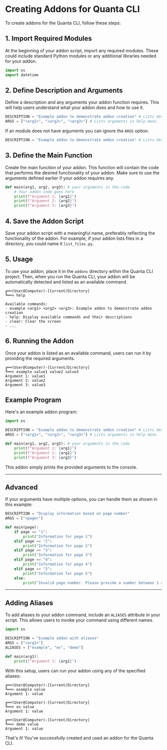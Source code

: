 # Creating Addons for Quanta CLI

To create addons for the Quanta CLI, follow these steps:

## 1. Import Required Modules

At the beginning of your addon script, import any required modules. These could include standard Python modules or any additional libraries needed for your addon.

```python
import os
import datetime
```

## 2. Define Description and Arguments

Define a description and any arguments your addon function requires. This will help users understand what your addon does and how to use it.

```python
DESCRIPTION = "Example addon to demonstrate addon creation" # Lists description in help menu
ARGS = ["<arg1>", "<arg2>", "<arg3>"] # Lists arguments in help menu
```

If an module does not have arguments you can ignore the `ARGS` option.

```python
DESCRIPTION = "Example addon to demonstrate addon creation" # Lists description in help menu
```

## 3. Define the Main Function

Create the main function of your addon. This function will contain the code that performs the desired functionality of your addon. Make sure to use the arguments defined earlier if your addon requires any.

```python
def main(arg1, arg2, arg3): # your arguments in the code
    # Your addon code goes here
    print(f"Argument 1: {arg1}")
    print(f"Argument 2: {arg2}")
    print(f"Argument 3: {arg3}")
```

## 4. Save the Addon Script

Save your addon script with a meaningful name, preferably reflecting the functionality of the addon. For example, if your addon lists files in a directory, you could name it `list_files.py`.

## 5. Usage

To use your addon, place it in the `addons` directory within the Quanta CLI project. Then, when you run the Quanta CLI, your addon will be automatically detected and listed as an available command.

```
╔══(User@Computer)-[Current/Directory]
╚══> help

Available commands:
- example <arg1> <arg2> <arg3>: Example addon to demonstrate addon creation
- help: Display available commands and their descriptions
- clear: Clear the screen
- ...
```

## 6. Running the Addon

Once your addon is listed as an available command, users can run it by providing the required arguments.

```
╔══(User@Computer)-[Current/Directory]
╚══> example value1 value2 value3
Argument 1: value1
Argument 2: value2
Argument 3: value3
```

## Example Program

Here's an example addon program:

```python
import os

DESCRIPTION = "Example addon to demonstrate addon creation" # Lists description in help menu
ARGS = ["<arg1>", "<arg2>", "<arg3>"] # Lists arguments in help menu

def main(arg1, arg2, arg3): # your arguments in the code
    print(f"Argument 1: {arg1}")
    print(f"Argument 2: {arg2}")
    print(f"Argument 3: {arg3}")
```

This addon simply prints the provided arguments to the console.

---

## Advanced

If your arguments have multiple options, you can handle them as shown in this example:

```python
DESCRIPTION = "Display information based on page number"
ARGS = ["<page>"]

def main(page):
    if page == "1":
        print("Information for page 1")
    elif page == "2":
        print("Information for page 2")
    elif page == "3":
        print("Information for page 3")
    elif page == "4":
        print("Information for page 4")
    elif page == "5":
        print("Information for page 5")
    else:
        print("Invalid page number. Please provide a number between 1 and 5.")
```

---

## Adding Aliases

To add aliases to your addon command, include an `ALIASES` attribute in your script. This allows users to invoke your command using different names.

```python
import os

DESCRIPTION = "Example addon with aliases"
ARGS = ["<arg1>"]
ALIASES = ["example", "ex", "demo"]

def main(arg1):
    print(f"Argument 1: {arg1}")
```

With this setup, users can run your addon using any of the specified aliases:

```
╔══(User@Computer)-[Current/Directory]
╚══> example value
Argument 1: value

╔══(User@Computer)-[Current/Directory]
╚══> ex value
Argument 1: value

╔══(User@Computer)-[Current/Directory]
╚══> demo value
Argument 1: value
```

That's it! You've successfully created and used an addon for the Quanta CLI.